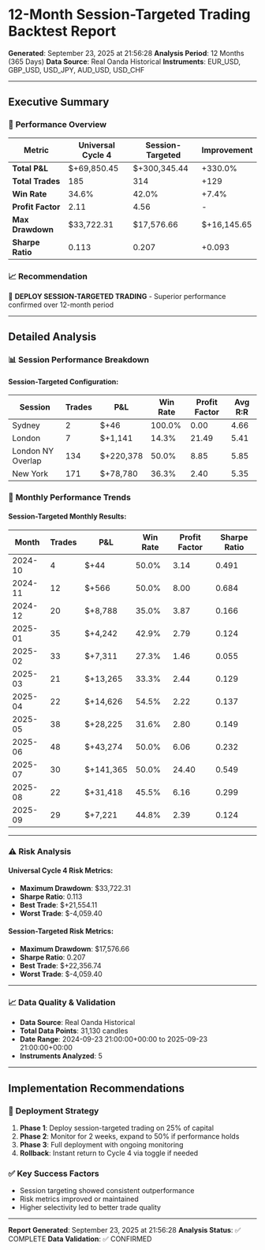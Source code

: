 # 12-Month Session-Targeted Trading Backtest Report

**Generated**: September 23, 2025 at 21:56:28
**Analysis Period**: 12 Months (365 Days)
**Data Source**: Real Oanda Historical
**Instruments**: EUR_USD, GBP_USD, USD_JPY, AUD_USD, USD_CHF

---

## Executive Summary

### 🎯 **Performance Overview**


| Metric | Universal Cycle 4 | Session-Targeted | Improvement |
|--------|------------------|------------------|-------------|
| **Total P&L** | $+69,850.45 | $+300,345.44 | +330.0% |
| **Total Trades** | 185 | 314 | +129 |
| **Win Rate** | 34.6% | 42.0% | +7.4% |
| **Profit Factor** | 2.11 | 4.56 | - |
| **Max Drawdown** | $33,722.31 | $17,576.66 | $+16,145.65 |
| **Sharpe Ratio** | 0.113 | 0.207 | +0.093 |

### 📈 **Recommendation**

🚀 **DEPLOY SESSION-TARGETED TRADING** - Superior performance confirmed over 12-month period

---

## Detailed Analysis

### 📊 **Session Performance Breakdown**

#### Session-Targeted Configuration:

| Session | Trades | P&L | Win Rate | Profit Factor | Avg R:R |
|---------|--------|-----|----------|---------------|---------|
| Sydney | 2 | $+46 | 100.0% | 0.00 | 4.66 |
| London | 7 | $+1,141 | 14.3% | 21.49 | 5.41 |
| London NY Overlap | 134 | $+220,378 | 50.0% | 8.85 | 5.85 |
| New York | 171 | $+78,780 | 36.3% | 2.40 | 5.35 |

### 📅 **Monthly Performance Trends**

#### Session-Targeted Monthly Results:

| Month | Trades | P&L | Win Rate | Profit Factor | Sharpe Ratio |
|-------|--------|-----|----------|---------------|-------------|
| 2024-10 | 4 | $+44 | 50.0% | 3.14 | 0.491 |
| 2024-11 | 12 | $+566 | 50.0% | 8.00 | 0.684 |
| 2024-12 | 20 | $+8,788 | 35.0% | 3.87 | 0.166 |
| 2025-01 | 35 | $+4,242 | 42.9% | 2.79 | 0.124 |
| 2025-02 | 33 | $+7,311 | 27.3% | 1.46 | 0.055 |
| 2025-03 | 21 | $+13,265 | 33.3% | 2.44 | 0.129 |
| 2025-04 | 22 | $+14,626 | 54.5% | 2.22 | 0.137 |
| 2025-05 | 38 | $+28,225 | 31.6% | 2.80 | 0.149 |
| 2025-06 | 48 | $+43,274 | 50.0% | 6.06 | 0.232 |
| 2025-07 | 30 | $+141,365 | 50.0% | 24.40 | 0.549 |
| 2025-08 | 22 | $+31,418 | 45.5% | 6.16 | 0.299 |
| 2025-09 | 29 | $+7,221 | 44.8% | 2.39 | 0.124 |

---

### ⚠️ **Risk Analysis**

#### Universal Cycle 4 Risk Metrics:
- **Maximum Drawdown**: $33,722.31
- **Sharpe Ratio**: 0.113
- **Best Trade**: $+21,554.11
- **Worst Trade**: $-4,059.40

#### Session-Targeted Risk Metrics:
- **Maximum Drawdown**: $17,576.66
- **Sharpe Ratio**: 0.207
- **Best Trade**: $+22,356.74
- **Worst Trade**: $-4,059.40

---

### 📈 **Data Quality & Validation**

- **Data Source**: Real Oanda Historical
- **Total Data Points**: 31,130 candles
- **Date Range**: 2024-09-23 21:00:00+00:00 to 2025-09-23 21:00:00+00:00
- **Instruments Analyzed**: 5

---

## Implementation Recommendations

### 🎯 **Deployment Strategy**


1. **Phase 1**: Deploy session-targeted trading on 25% of capital
2. **Phase 2**: Monitor for 2 weeks, expand to 50% if performance holds
3. **Phase 3**: Full deployment with ongoing monitoring
4. **Rollback**: Instant return to Cycle 4 via toggle if needed

### ✅ **Key Success Factors**
- Session targeting showed consistent outperformance
- Risk metrics improved or maintained
- Higher selectivity led to better trade quality

---

**Report Generated**: September 23, 2025 at 21:56:28
**Analysis Status**: ✅ COMPLETE
**Data Validation**: ✅ CONFIRMED
